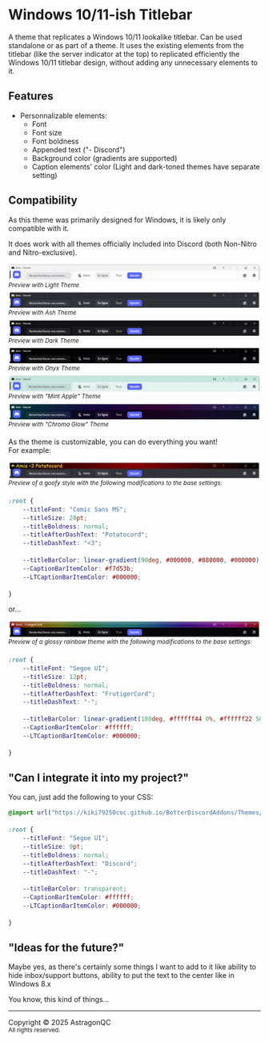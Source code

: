 # Windows 10/11-ish Titlebar

A theme that replicates a Windows 10/11 lookalike titlebar. Can be used standalone or as part of a theme.
It uses the existing elements from the titlebar (like the server indicator at the top) to replicated efficiently the Windows 10/11 titlebar design, without adding any unnecessary elements to it.

## Features

- Personnalizable elements:
  - Font
  - Font size
  - Font boldness
  - Appended text ("- Discord")
  - Background color (gradients are supported)
  - Caption elements' color (Light and dark-toned themes have separate setting)

## Compatibility

As this theme was primarily designed for Windows, it is likely only compatible with it.

It does work with all themes officially included into Discord (both Non-Nitro and Nitro-exclusive).

![LightThemePreview](./Assets/Theme01Preview.png)
<sup>*Preview with Light Theme*</sup>
![AshThemePreview](./Assets/Theme02Preview.png)
<sup>*Preview with Ash Theme*</sup>
![DarkThemePreview](./Assets/Theme03Preview.png)
<sup>*Preview with Dark Theme*</sup>
![OnyxThemePreview](./Assets/Theme04Preview.png)
<sup>*Preview with Onyx Theme*</sup>
![MintAppleThemePreview](./Assets/Theme05Preview.png)
<sup>*Preview with "Mint Apple" Theme*</sup>
![ChromaGlowThemePreview](./Assets/Theme06Preview.png)
<sup>*Preview with "Chroma Glow" Theme*</sup>

As the theme is customizable, you can do everything you want!<br>For example:

![GoophyThemePreview](./Assets/Theme07Preview.png)
<sup>*Preview of a goofy style with the following modifications to the base settings:*</sup>
```css
:root {
    --titleFont: "Comic Sans MS";
    --titleSize: 20pt;
    --titleBoldness: normal;
    --titleAfterDashText: "Potatocord";
    --titleDashText: "<3";

    --titleBarColor: linear-gradient(90deg, #000000, #880000, #000000);
    --CaptionBarItemColor: #f7d53b;
    --LTCaptionBarItemColor: #000000;

}
```

or…

![GlossyThemePreview](./Assets/Theme08Preview.png)
<sup>*Preview of a glossy rainbow theme with the following modifications to the base settings:*</sup>
```css
:root {
    --titleFont: "Segoe UI";
    --titleSize: 12pt;
    --titleBoldness: normal;
    --titleAfterDashText: "FrutigerCord";
    --titleDashText: "·";

    --titleBarColor: linear-gradient(180deg, #ffffff44 0%, #ffffff22 50%, #ffffff00 50%, #ffffff11 100%), linear-gradient(90deg, rgba(255,0,0,0.5) 0%, rgba(255,154,0,0.5) 10%, rgba(208,222,33,0.5) 20%, rgba(79,220,74,0.5) 30%, rgba(63,218,216,0.5) 40%, rgba(47,201,226,0.5) 50%, rgba(28,127,238,0.5) 60%, rgba(95,21,242,0.5) 70%, rgba(186,12,248,0.5) 80%, rgba(251,7,217,0.5) 90%, rgba(255,0,0,0.5) 100%);
    --CaptionBarItemColor: #ffffff;
    --LTCaptionBarItemColor: #000000;

}
```

## "Can I integrate it into my project?"

You can, just add the following to your CSS:
```css
@import url("https://kiki79250coc.github.io/BetterDiscordAddons/Themes/Win10ishTitlebar/ThemeLoader_v1.0.2/Core0.css");

:root {
    --titleFont: "Segoe UI";
    --titleSize: 9pt;
    --titleBoldness: normal;
    --titleAfterDashText: "Discord";
    --titleDashText: "-";

    --titleBarColor: transparent;
    --CaptionBarItemColor: #ffffff;
    --LTCaptionBarItemColor: #000000;

}
```

## "Ideas for the future?"
Maybe yes, as there's certainly some things I want to add to it like ability to hide inbox/support buttons, ability to put the text to the center like in Windows 8.x

You know, this kind of things…





-----

Copyright © 2025 AstragonQC<br><sup>All rights reserved.</sup>

